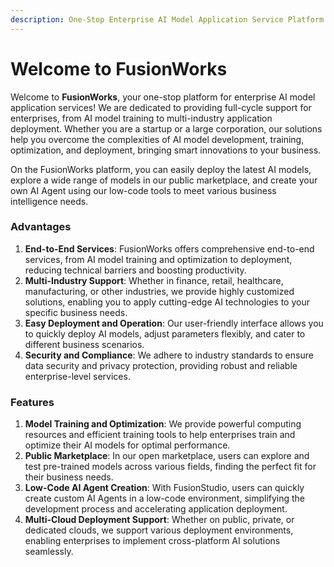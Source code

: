 ```yaml
---
description: One-Stop Enterprise AI Model Application Service Platform
---
```


# Welcome to FusionWorks

Welcome to **FusionWorks**, your one-stop platform for enterprise AI model application services! We are dedicated to providing full-cycle support for enterprises, from AI model training to multi-industry application deployment. Whether you are a startup or a large corporation, our solutions help you overcome the complexities of AI model development, training, optimization, and deployment, bringing smart innovations to your business.

On the FusionWorks platform, you can easily deploy the latest AI models, explore a wide range of models in our public marketplace, and create your own AI Agent using our low-code tools to meet various business intelligence needs.

### Advantages

1. **End-to-End Services**: FusionWorks offers comprehensive end-to-end services, from AI model training and optimization to deployment, reducing technical barriers and boosting productivity.
2. **Multi-Industry Support**: Whether in finance, retail, healthcare, manufacturing, or other industries, we provide highly customized solutions, enabling you to apply cutting-edge AI technologies to your specific business needs.
3. **Easy Deployment and Operation**: Our user-friendly interface allows you to quickly deploy AI models, adjust parameters flexibly, and cater to different business scenarios.
4. **Security and Compliance**: We adhere to industry standards to ensure data security and privacy protection, providing robust and reliable enterprise-level services.

### Features

1. **Model Training and Optimization**: We provide powerful computing resources and efficient training tools to help enterprises train and optimize their AI models for optimal performance.
2. **Public Marketplace**: In our open marketplace, users can explore and test pre-trained models across various fields, finding the perfect fit for their business needs.
3. **Low-Code AI Agent Creation**: With FusionStudio, users can quickly create custom AI Agents in a low-code environment, simplifying the development process and accelerating application deployment.
4. **Multi-Cloud Deployment Support**: Whether on public, private, or dedicated clouds, we support various deployment environments, enabling enterprises to implement cross-platform AI solutions seamlessly.
